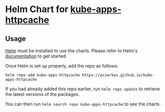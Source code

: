 # Helm Chart for [kube-apps-httpcache](https://github.com/pczerkas/kube-apps-httpcache)

## Usage

[Helm](https://helm.sh) must be installed to use the charts.
Please refer to Helm's [documentation](https://helm.sh/docs/) to get started.

Once Helm is set up properly, add the repo as follows:

```console
helm repo add kube-apps-httpcache https://pczerkas.github.io/kube-apps-httpcache
```

If you had already added this repo earlier, run `helm repo update` to retrieve the latest versions of the packages.

You can then run `helm search repo kube-apps-httpcache` to see the charts.

